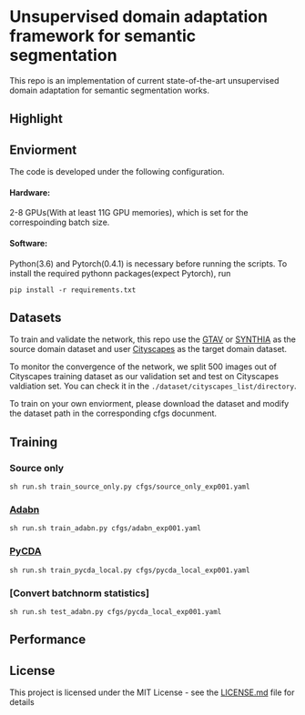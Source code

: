 # Unsupervised domain adaptation framework for semantic segmentation

This repo is an implementation of current state-of-the-art unsupervised domain adaptation for semantic segmentation works. 

## Highlight

## Enviorment
The code is developed under the following configuration.
#### Hardware:
2-8 GPUs(With at least 11G GPU memories), which is set for the correspoinding batch size. 

#### Software:
Python(3.6) and Pytorch(0.4.1) is necessary before running the scripts. To install the required pythonn packages(expect Pytorch), run 

```
pip install -r requirements.txt
```

## Datasets

To train and validate the network, this repo use the [GTAV]() or [SYNTHIA]() as the source domain dataset and user [Cityscapes]() as the target domain dataset.

To monitor the convergence of the network, we split 500 images out of Cityscapes training dataset as our validation set and test on Cityscapes valdiation set.
You can check it in the ```./dataset/cityscapes_list/directory```.

To train on your own enviorment, please download the dataset and modify the dataset path in the corresponding cfgs docunment.



## Training

### Source only
```
sh run.sh train_source_only.py cfgs/source_only_exp001.yaml
```

### [Adabn]()
```
sh run.sh train_adabn.py cfgs/adabn_exp001.yaml
```

### [PyCDA]()
```
sh run.sh train_pycda_local.py cfgs/pycda_local_exp001.yaml
```

### [Convert batchnorm statistics]
```
sh run.sh test_adabn.py cfgs/pycda_local_exp001.yaml
```
## Performance


## License

This project is licensed under the MIT License - see the [LICENSE.md](LICENSE.md) file for details


